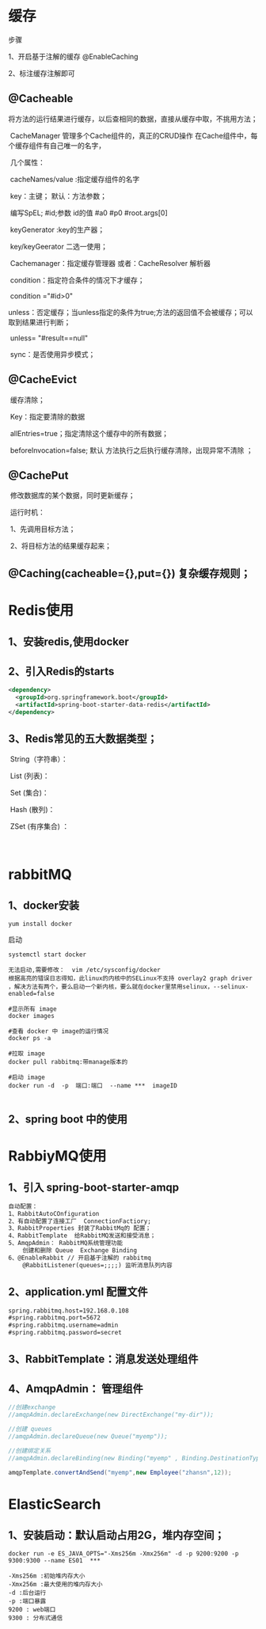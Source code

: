 # 缓存

步骤

1、开启基于注解的缓存 @EnableCaching

2、标注缓存注解即可

## 	@Cacheable

​		将方法的运行结果进行缓存，以后查相同的数据，直接从缓存中取，不挑用方法；

​		CacheManager 管理多个Cache组件的，真正的CRUD操作 在Cache组件中，每个缓存组件有自己唯一的名字，

​		几个属性：

​			cacheNames/value :指定缓存组件的名字

​			key：主键； 默认：方法参数；

​				编写SpEL; #id;参数 id的值  #a0  #p0  #root.args[0]

​			keyGenerator :key的生产器；		

​				key/keyGeerator 二选一使用；		

​			Cachemanager：指定缓存管理器  或者：CacheResolver 解析器

​			condition：指定符合条件的情况下才缓存；

​					condition ="#id>0"

​			unless：否定缓存；当unless指定的条件为true;方法的返回值不会被缓存；可以取到结果进行判断；

​				unless= "#result==null"

​			sync：是否使用异步模式；

## 	@CacheEvict

​		缓存清除；

​		Key：指定要清除的数据

​		allEntries=true；指定清除这个缓存中的所有数据；

​		beforeInvocation=false; 默认 方法执行之后执行缓存清除，出现异常不清除 ；

## 	@CachePut

​		修改数据库的某个数据，同时更新缓存；

​		运行时机：

​			1、先调用目标方法；

​			2、将目标方法的结果缓存起来；

## 	@Caching(cacheable={},put={})  复杂缓存规则；

# Redis使用

## 1、安装redis,使用docker

## 2、引入Redis的starts

~~~xml
<dependency>
  <groupId>org.springframework.boot</groupId>
  <artifactId>spring-boot-starter-data-redis</artifactId>
</dependency>
~~~

## 3、Redis常见的五大数据类型；

​	String（字符串）：

​	List (列表)：

​	Set (集合)：

​	Hash (散列)：

​	ZSet (有序集合) ：	

​	



# rabbitMQ

## 1、docker安装

```shell
yum install docker
```

启动

```shell
systemctl start docker 

无法启动,需要修改：  vim /etc/sysconfig/docker
根据高亮的错误日志得知，此linux的内核中的SELinux不支持 overlay2 graph driver ，解决方法有两个，要么启动一个新内核，要么就在docker里禁用selinux，--selinux-enabled=false

```

```shell
#显示所有 image
docker images

#查看 docker 中 image的运行情况
docker ps -a

#拉取 image
docker pull rabbitmq:带manage版本的

#启动 image
docker run -d  -p  端口:端口  --name ***  imageID


```



## 2、spring boot 中的使用

# RabbiyMQ使用

## 1、引入 spring-boot-starter-amqp

```xml
自动配置：
1、RabbitAutoCOnfiguration
2、有自动配置了连接工厂  ConnectionFactiory;
3、RabbitProperties 封装了RabbitMq的 配置；
4、RabbitTemplate  给RabbitMQ发送和接受消息；
5、AmqpAdmin： RabbitMQ系统管理功能
	创建和删除 Queue  Exchange Binding
6、@EnableRabbit // 开启基于注解的 rabbitmq
	@RabbitListener(queues=;;;;) 监听消息队列内容
```



## 2、application.yml 配置文件

```xml
spring.rabbitmq.host=192.168.0.108
#spring.rabbitmq.port=5672
#spring.rabbitmq.username=admin
#spring.rabbitmq.password=secret
```

## 3、RabbitTemplate：消息发送处理组件

## 4、AmqpAdmin： 管理组件

```java
//创建exchange
//amqpAdmin.declareExchange(new DirectExchange("my-dir"));

//创建 queues
//amqpAdmin.declareQueue(new Queue("myemp"));

//创建绑定关系
//amqpAdmin.declareBinding(new Binding("myemp" , Binding.DestinationType.QUEUE,"my-dir","my-rout",null));

amqpTemplate.convertAndSend("myemp",new Employee("zhansn",12));
```



# ElasticSearch

## 1、安装启动：默认启动占用2G，堆内存空间；

```shell
docker run -e ES_JAVA_OPTS="-Xms256m -Xmx256m" -d -p 9200:9200 -p 9300:9300 --name ES01  ***

-Xms256m :初始堆内存大小
-Xmx256m :最大使用的堆内存大小
-d :后台运行
-p :端口暴露
9200 : web端口
9300 : 分布式通信
```





